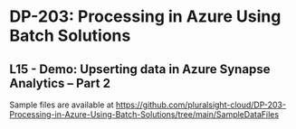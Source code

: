 # DP-203: Processing in Azure Using Batch Solutions

## L15 - Demo: Upserting data in Azure Synapse Analytics – Part 2

Sample files are available at https://github.com/pluralsight-cloud/DP-203-Processing-in-Azure-Using-Batch-Solutions/tree/main/SampleDataFiles
